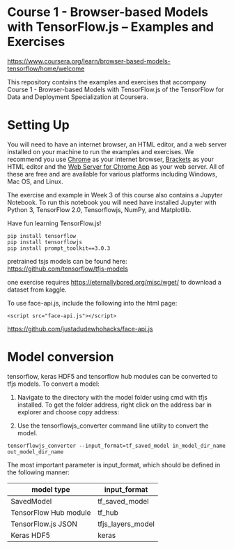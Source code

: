 Course 1 - Browser-based Models with TensorFlow.js – Examples and Exercises
===========================================================================

https://www.coursera.org/learn/browser-based-models-tensorflow/home/welcome

This repository contains the examples and exercises that accompany Course 1 - Browser-based Models with TensorFlow.js of the TensorFlow for Data and Deployment Specialization at Coursera.

# Setting Up

You will need to have an internet browser, an HTML editor, and a web server installed on your machine to run the examples and exercises. We recommend you use [Chrome](https://www.google.com/chrome/) as your internet browser,  [Brackets](http://brackets.io/) as your HTML editor and the [Web Server for Chrome App](https://chrome.google.com/webstore/detail/web-server-for-chrome/ofhbbkphhbklhfoeikjpcbhemlocgigb?hl=en) as your web server. All of these are free and are available for various platforms including Windows, Mac OS, and Linux.

The exercise and example in Week 3 of this course also contains a Jupyter Notebook. To run this notebook you will need have installed Jupyter with Python 3, TensorFlow 2.0, Tensorflowjs, NumPy, and Matplotlib.  


Have fun learning TensorFlow.js!

```
pip install tensorflow
pip install tensorflowjs
pip install prompt_toolkit==3.0.3
```

pretrained tsjs models can be found here: https://github.com/tensorflow/tfjs-models

one exercise requires https://eternallybored.org/misc/wget/ to download a dataset from kaggle.

To use face-api.js, include the following into the html page:

```
<script src="face-api.js"></script>
```

https://github.com/justadudewhohacks/face-api.js

# Model conversion

tensorflow, keras HDF5 and tensorflow hub modules can be converted to tfjs models. To convert a model:

1. Navigate to the directory with the model folder using cmd with tfjs installed. To get the folder address, right click on the address bar in explorer and choose copy address:

2. Use the tensorflowjs_converter command line utility to convert the model.

```
tensorflowjs_converter --input_format=tf_saved_model in_model_dir_name out_model_dir_name
```

The most important parameter is input_format, which should be defined in the following manner:

| model type | input_format |
| ------ | ------ |
| SavedModel | tf_saved_model |
| TensorFlow Hub module | tf_hub |
| TensorFlow.js JSON | tfjs_layers_model |
| Keras HDF5 | keras |
